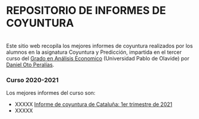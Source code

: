&nbsp;  
# REPOSITORIO DE INFORMES DE COYUNTURA
&nbsp;  
Este sitio web recopila los mejores informes de coyuntura realizados por los alumnos en la asignatura Coyuntura y Predicción, impartida en el tercer curso del [Grado en Análisis Economico](https://www.upo.es/portal/impe/web/contenido/46a350b6-38e1-11e0-a104-3fe5a96f4a88?channel=c1f3624d-2f47-11de-b088-3fe5a96f4a88) (Universidad Pablo de Olavide) por [Daniel Oto Peralías](https://otoperalias.github.io/).

### Curso 2020-2021
Los mejores informes del curso son:
* XXXXX [Informe de coyuntura de Cataluña: 1er trimestre de 2021](https://otoperalias.github.io/Coyuntura/InformeCoyuntura_Cataluña)
* XXXXX
&nbsp; 
&nbsp; 
